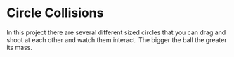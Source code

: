 # Circle Collisions

In this project there are several different sized circles that you can drag and shoot at each other and watch them interact. The bigger the ball the greater its mass.
